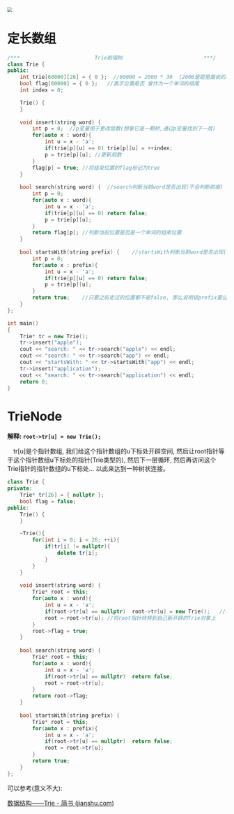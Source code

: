 



<img src="https://mmbiz.qpic.cn/mmbiz_png/7oynMNMKBahQMfsIVO5UFDjswwo34pmRB2CzOMc7IU4W3fadBzHiaoEic2ciapBUweTATibcylwibibHJiamy3CiaJXTIA/640?wx_fmt=png&wxfrom=5&wx_lazy=1&wx_co=1" style="zoom:67%;" >

# 定长数组

```cpp
/***                        Trie前缀树                          ***/
class Trie {
public:
    int trie[60000][26] = { 0 };  //60000 = 2000 * 30  (2000是题里面说的单词的最大长度, 30是26四舍五入取得, 这个无所谓)
    bool flag[60000] = { 0 };   //表示位置是否 曾作为一个单词的结尾
    int index = 0;

    Trie() {
    }
    
    void insert(string word) {
        int p = 0;  //p变量用于更改层数(想象它是一颗树,通过p变量找到下一层)
        for(auto x : word){
            int u = x - 'a';
            if(trie[p][u] == 0) trie[p][u] = ++index;
            p = trie[p][u]; //更新层数
        }
        flag[p] = true;	//将结束位置的flag标记为true
    }
    
    bool search(string word) {	//search判断当前word是否出现(不会判断前缀)
        int p = 0;
        for(auto x : word){
            int u = x - 'a';
            if(trie[p][u] == 0) return false;
            p = trie[p][u];
        }
        return flag[p];	//判断当前位置是否是一个单词的结束位置
    }
    
    bool startsWith(string prefix) {	//startsWith判断当前word是否出现(包含前缀)
        int p = 0;
        for(auto x : prefix){
            int u = x - 'a';
            if(trie[p][u] == 0) return false;
            p = trie[p][u];
        }
        return true;	//只要之前走过的位置都不是false, 那么说明该prefix要么是前缀, 要么是个完整的单词
    }
};

int main()
{
    Trie* tr = new Trie();
    tr->insert("apple");
    cout << "search: " << tr->search("apple") << endl;
    cout << "search: " << tr->search("app") << endl;
    cout << "startsWith: " << tr->startsWith("app") << endl;
    tr->insert("application");
    cout << "search: " << tr->search("application") << endl;
    return 0;
}
```





# TrieNode

**解释: ``root->tr[u] = new Trie();``**

&emsp;tr[u]是个指针数组, 我们给这个指针数组的u下标处开辟空间, 然后让root指针等于这个指针数组u下标处的指针(Trie类型的), 然后下一层循环, 然后再访问这个Trie指针的指针数组的u下标处... 以此来达到一种树状连接。

```cpp
class Trie {
private:
    Trie* tr[26] = { nullptr };
    bool flag = false;
public:
    Trie() {
    }

    ~Trie(){
        for(int i = 0; i < 26; ++i){
            if(tr[i] != nullptr){
                delete tr[i];
            }
        }
    }
    
    void insert(string word) {
        Trie* root = this;
        for(auto x : word){
            int u = x - 'a';
            if(root->tr[u] == nullptr)  root->tr[u] = new Trie();	//看上面解释
            root = root->tr[u]; //将root指针转移到自己新开辟的Trie对象上
        }
        root->flag = true;
    }
    
    bool search(string word) {
        Trie* root = this;
        for(auto x : word){
            int u = x - 'a';
            if(root->tr[u] == nullptr)  return false;
            root = root->tr[u];
        }
        return root->flag;
    }
    
    bool startsWith(string prefix) {
        Trie* root = this;
        for(auto x : prefix){
            int u = x - 'a';
            if(root->tr[u] == nullptr)  return false;
            root = root->tr[u];
        }
        return true;
    }
};
```







可以参考(意义不大):

[数据结构——Trie - 简书 (jianshu.com)](https://www.jianshu.com/p/21e82c75d6bf)
